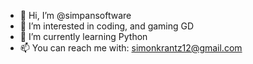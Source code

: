 - 👋 Hi, I’m @simpansoftware
- 👀 I’m interested in coding, and gaming GD
- 🌱 I’m currently learning Python
- 📫 You can reach me with: simonkrantz12@gmail.com

<!---
simpansoftware/simpansoftware is a ✨ special ✨ repository because its `README.md` (this file) appears on your GitHub profile.
You can click the Preview link to take a look at your changes.
--->
